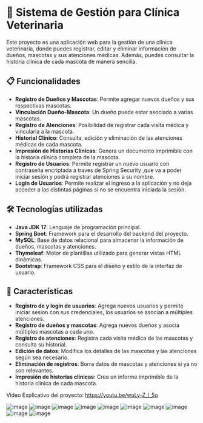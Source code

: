 # 🐾 Sistema de Gestión para Clínica Veterinaria

Este proyecto es una aplicación web para la gestión de una clínica veterinaria, donde puedes registrar, editar y eliminar información de dueños, mascotas y sus atenciones médicas. Además, puedes consultar la historia clínica de cada mascota de manera sencilla.

## 📋 Funcionalidades

- **Registro de Dueños y Mascotas**: Permite agregar nuevos dueños y sus respectivas mascotas.
- **Vinculación Dueño-Mascota**: Un dueño puede estar asociado a varias mascotas.
- **Registro de Atenciones**: Posibilidad de registrar cada visita médica y vincularla a la mascota.
- **Historial Clínico**: Consulta, edición y eliminación de las atenciones médicas de cada mascota.
- **Impresión de Historias Clínicas**: Genera un documento imprimible con la historia clínica completa de la mascota.
- **Registro de Usuarios**: Permite registrar un nuevo usuario con contraseña encriptada a traves de Spring Security ,que va a poder iniciar sesión y podrá registrar atenciones a su nombre.
- **Login de Usuarios**: Permite realizar el ingreso a la aplicación y no deja acceder a las distintas páginas si no se encuentra iniciada la sesión. 
## 🛠️ Tecnologías utilizadas

- **Java JDK 17**: Lenguaje de programación principal.
- **Spring Boot**: Framework para el desarrollo del backend del proyecto.
- **MySQL**: Base de datos relacional para almacenar la información de dueños, mascotas y atenciones.
- **Thymeleaf**: Motor de plantillas utilizado para generar vistas HTML dinámicas.
- **Bootstrap**: Framework CSS para el diseño y estilo de la interfaz de usuario.

## 🎯 Características
- **Registro de y login de usuarios**: Agrega nuevos usuarios y permite iniciar sesion con sus credenciales, los usuarios se asocian a múltiples atenciones.
- **Registro de dueños y mascotas**: Agrega nuevos dueños y asocia múltiples mascotas a cada uno.
- **Registro de atenciones**: Registra cada visita médica de las mascotas y consulta su historial.
- **Edición de datos**: Modifica los detalles de las mascotas y las atenciones según sea necesario.
- **Eliminación de registros**: Borra datos de mascotas y atenciones si ya no son relevantes.
- **Impresión de historias clínicas**: Crea un informe imprimible de la historia clínica de cada mascota.


Video Explicativo del proyecto:
https://youtu.be/woLy-Z_l_5o


![image](https://github.com/user-attachments/assets/06449914-96ae-4d5a-b28d-2d8ddcfaf3a9)
![image](https://github.com/user-attachments/assets/6818e754-bd3c-48ea-abf4-0b0e106d5bbe)
![image](https://github.com/user-attachments/assets/6274a64d-b256-42b5-92ab-74c00e3bd04d)
![image](https://github.com/user-attachments/assets/227b76c7-e1e1-4719-9dc1-15454c526c28)
![image](https://github.com/user-attachments/assets/435c8206-767d-4777-9041-bc9f802ab878)
![image](https://github.com/user-attachments/assets/8750a600-6513-4b20-9400-b9adcc49ec3b)
![image](https://github.com/user-attachments/assets/033ae114-6cce-4ae3-b99e-29df5e262c0a)
![image](https://github.com/user-attachments/assets/c9b5a238-8dad-4a2c-a756-786154d5b59a)
![image](https://github.com/user-attachments/assets/011c2834-5031-48b2-93a9-1a8233a1ef6c)
![image](https://github.com/user-attachments/assets/4d05d25c-4320-4c73-ab27-aba3f513c4b0)



